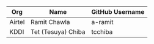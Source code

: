 | Org                    | Name                   | GitHub Username             |
| -----------------------| -----------------------|-----------------------------|
| Airtel | Ramit Chawla | a-ramit |
| KDDI | Tet (Tesuya) Chiba | tcchiba |
